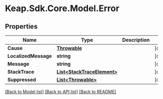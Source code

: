 # Keap.Sdk.Core.Model.Error

## Properties

Name | Type | Description | Notes
------------ | ------------- | ------------- | -------------
**Cause** | [**Throwable**](Throwable.md) |  | [optional] 
**LocalizedMessage** | **string** |  | [optional] 
**Message** | **string** |  | [optional] 
**StackTrace** | [**List&lt;StackTraceElement&gt;**](StackTraceElement.md) |  | [optional] 
**Suppressed** | [**List&lt;Throwable&gt;**](Throwable.md) |  | [optional] 

[[Back to Model list]](../README.md#documentation-for-models) [[Back to API list]](../README.md#documentation-for-api-endpoints) [[Back to README]](../README.md)

